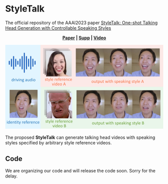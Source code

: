 
# StyleTalk

The official repository of the AAAI2023 paper [StyleTalk: One-shot Talking Head Generation with Controllable Speaking Styles](https://arxiv.org/abs/2301.01081)

<p align='center'>
  <b>
    <a href="https://arxiv.org/abs/2301.01081">Paper</a>
    | 
    <a href="https://drive.google.com/file/d/19WRhBHYVWRIH8_zo332l00fLXfUE96-k/view?usp=share_link">Supp</a> 
    |
    <a href="https://youtu.be/mO2Tjcwr4u8">Video</a>
  </b>
</p> 

  <p align='center'>  
    <img src='media/first_page.png' width='700'/>
  </p>

  The proposed **StyleTalk** can generate talking head videos with speaking styles specified by arbitrary style reference videos.
  

## Code

We are organizing our code and will release the code soon. Sorry for the delay.

